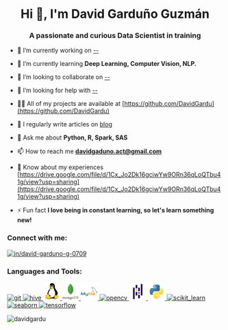 <h1 align="center">Hi 👋, I'm David Garduño Guzmán</h1>
<h3 align="center">A passionate and curious Data Scientist in training</h3>

- 🔭 I’m currently working on [--](link)

- 🌱 I’m currently learning **Deep Learning, Computer Vision, NLP.**

- 👯 I’m looking to collaborate on [--](link)

- 🤝 I’m looking for help with [--](link)

- 👨‍💻 All of my projects are available at [https://github.com/DavidGardu](https://github.com/DavidGardu)

- 📝 I regularly write articles on [blog](blog)

- 💬 Ask me about **Python, R, Spark, SAS**

- 📫 How to reach me **davidgaduno.act@gmail.com**

- 📄 Know about my experiences [https://drive.google.com/file/d/1Cx_Jo2Dk16gciwYw9ORn36qLoQTbu41g/view?usp=sharing](https://drive.google.com/file/d/1Cx_Jo2Dk16gciwYw9ORn36qLoQTbu41g/view?usp=sharing)

- ⚡ Fun fact **I love being in constant learning, so let's learn something new!**

<h3 align="left">Connect with me:</h3>
<p align="left">
<a href="https://linkedin.com/in/in/david-garduno-g-0709" target="blank"><img align="center" src="https://raw.githubusercontent.com/rahuldkjain/github-profile-readme-generator/master/src/images/icons/Social/linked-in-alt.svg" alt="in/david-garduno-g-0709" height="30" width="40" /></a>
</p>

<h3 align="left">Languages and Tools:</h3>
<p align="left"> <a href="https://git-scm.com/" target="_blank" rel="noreferrer"> <img src="https://www.vectorlogo.zone/logos/git-scm/git-scm-icon.svg" alt="git" width="40" height="40"/> </a> <a href="https://hive.apache.org/" target="_blank" rel="noreferrer"> <img src="https://www.vectorlogo.zone/logos/apache_hive/apache_hive-icon.svg" alt="hive" width="40" height="40"/> </a> <a href="https://www.linux.org/" target="_blank" rel="noreferrer"> <img src="https://raw.githubusercontent.com/devicons/devicon/master/icons/linux/linux-original.svg" alt="linux" width="40" height="40"/> </a> <a href="https://www.mongodb.com/" target="_blank" rel="noreferrer"> <img src="https://raw.githubusercontent.com/devicons/devicon/master/icons/mongodb/mongodb-original-wordmark.svg" alt="mongodb" width="40" height="40"/> </a> <a href="https://www.mysql.com/" target="_blank" rel="noreferrer"> <img src="https://raw.githubusercontent.com/devicons/devicon/master/icons/mysql/mysql-original-wordmark.svg" alt="mysql" width="40" height="40"/> </a> <a href="https://opencv.org/" target="_blank" rel="noreferrer"> <img src="https://www.vectorlogo.zone/logos/opencv/opencv-icon.svg" alt="opencv" width="40" height="40"/> </a> <a href="https://pandas.pydata.org/" target="_blank" rel="noreferrer"> <img src="https://raw.githubusercontent.com/devicons/devicon/2ae2a900d2f041da66e950e4d48052658d850630/icons/pandas/pandas-original.svg" alt="pandas" width="40" height="40"/> </a> <a href="https://www.python.org" target="_blank" rel="noreferrer"> <img src="https://raw.githubusercontent.com/devicons/devicon/master/icons/python/python-original.svg" alt="python" width="40" height="40"/> </a> <a href="https://scikit-learn.org/" target="_blank" rel="noreferrer"> <img src="https://upload.wikimedia.org/wikipedia/commons/0/05/Scikit_learn_logo_small.svg" alt="scikit_learn" width="40" height="40"/> </a> <a href="https://seaborn.pydata.org/" target="_blank" rel="noreferrer"> <img src="https://seaborn.pydata.org/_images/logo-mark-lightbg.svg" alt="seaborn" width="40" height="40"/> </a> <a href="https://www.tensorflow.org" target="_blank" rel="noreferrer"> <img src="https://www.vectorlogo.zone/logos/tensorflow/tensorflow-icon.svg" alt="tensorflow" width="40" height="40"/> </a> </p>

<p><img align="center" src="https://github-readme-stats.vercel.app/api/top-langs?username=davidgardu&show_icons=true&locale=en&layout=compact" alt="davidgardu" /></p>
